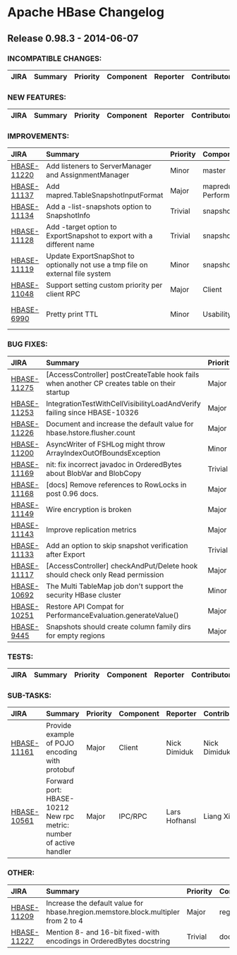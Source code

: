# Apache HBase Changelog

## Release 0.98.3 - 2014-06-07

### INCOMPATIBLE CHANGES:

| JIRA | Summary | Priority | Component | Reporter | Contributor |
|:---- |:---- | :--- |:---- |:---- |:---- |


### NEW FEATURES:

| JIRA | Summary | Priority | Component | Reporter | Contributor |
|:---- |:---- | :--- |:---- |:---- |:---- |


### IMPROVEMENTS:

| JIRA | Summary | Priority | Component | Reporter | Contributor |
|:---- |:---- | :--- |:---- |:---- |:---- |
| [HBASE-11220](https://issues.apache.org/jira/browse/HBASE-11220) | Add listeners to ServerManager and AssignmentManager |  Minor | master | Matteo Bertozzi | Matteo Bertozzi |
| [HBASE-11137](https://issues.apache.org/jira/browse/HBASE-11137) | Add mapred.TableSnapshotInputFormat |  Major | mapreduce, Performance | Nick Dimiduk | Nick Dimiduk |
| [HBASE-11134](https://issues.apache.org/jira/browse/HBASE-11134) | Add a -list-snapshots option to SnapshotInfo |  Trivial | snapshots | Matteo Bertozzi | Matteo Bertozzi |
| [HBASE-11128](https://issues.apache.org/jira/browse/HBASE-11128) | Add -target option to ExportSnapshot to export with a different name |  Trivial | snapshots | Matteo Bertozzi | Matteo Bertozzi |
| [HBASE-11119](https://issues.apache.org/jira/browse/HBASE-11119) | Update ExportSnapShot to optionally not use a tmp file on external file system |  Minor | snapshots | Ted Malaska | Ted Malaska |
| [HBASE-11048](https://issues.apache.org/jira/browse/HBASE-11048) | Support setting custom priority per client RPC |  Major | Client | Jesse Yates | Jesse Yates |
| [HBASE-6990](https://issues.apache.org/jira/browse/HBASE-6990) | Pretty print TTL |  Minor | Usability | Jean-Daniel Cryans | Esteban Gutierrez |


### BUG FIXES:

| JIRA | Summary | Priority | Component | Reporter | Contributor |
|:---- |:---- | :--- |:---- |:---- |:---- |
| [HBASE-11275](https://issues.apache.org/jira/browse/HBASE-11275) | [AccessController] postCreateTable hook fails when another CP creates table on their startup |  Major | security | Anoop Sam John | Anoop Sam John |
| [HBASE-11253](https://issues.apache.org/jira/browse/HBASE-11253) | IntegrationTestWithCellVisibilityLoadAndVerify failing since HBASE-10326 |  Major | test | Anoop Sam John | Anoop Sam John |
| [HBASE-11226](https://issues.apache.org/jira/browse/HBASE-11226) | Document and increase the default value for hbase.hstore.flusher.count |  Major | regionserver | Nicolas Liochon | Nicolas Liochon |
| [HBASE-11200](https://issues.apache.org/jira/browse/HBASE-11200) | AsyncWriter of FSHLog might throw ArrayIndexOutOfBoundsException |  Minor | wal | cuijianwei | cuijianwei |
| [HBASE-11169](https://issues.apache.org/jira/browse/HBASE-11169) | nit: fix incorrect javadoc in OrderedBytes about BlobVar and BlobCopy |  Trivial | util | Jonathan Hsieh | Jonathan Hsieh |
| [HBASE-11168](https://issues.apache.org/jira/browse/HBASE-11168) | [docs] Remove references to RowLocks in post 0.96 docs. |  Major | documentation | Jonathan Hsieh | Jonathan Hsieh |
| [HBASE-11149](https://issues.apache.org/jira/browse/HBASE-11149) | Wire encryption is broken |  Major | IPC/RPC | Devaraj Das | Devaraj Das |
| [HBASE-11143](https://issues.apache.org/jira/browse/HBASE-11143) | Improve replication metrics |  Major | Replication | Lars Hofhansl | Lars Hofhansl |
| [HBASE-11133](https://issues.apache.org/jira/browse/HBASE-11133) | Add an option to skip snapshot verification after Export |  Trivial | snapshots | Matteo Bertozzi | Matteo Bertozzi |
| [HBASE-11117](https://issues.apache.org/jira/browse/HBASE-11117) | [AccessController] checkAndPut/Delete hook should check only Read permission |  Major | security | Anoop Sam John | Anoop Sam John |
| [HBASE-10692](https://issues.apache.org/jira/browse/HBASE-10692) | The Multi TableMap job don't support the security HBase cluster |  Minor | mapreduce | Liu Shaohui | Liu Shaohui |
| [HBASE-10251](https://issues.apache.org/jira/browse/HBASE-10251) | Restore API Compat for PerformanceEvaluation.generateValue() |  Major | Client | Aleksandr Shulman | Dima Spivak |
| [HBASE-9445](https://issues.apache.org/jira/browse/HBASE-9445) | Snapshots should create column family dirs for empty regions |  Major | snapshots | Enis Soztutar | Enis Soztutar |


### TESTS:

| JIRA | Summary | Priority | Component | Reporter | Contributor |
|:---- |:---- | :--- |:---- |:---- |:---- |


### SUB-TASKS:

| JIRA | Summary | Priority | Component | Reporter | Contributor |
|:---- |:---- | :--- |:---- |:---- |:---- |
| [HBASE-11161](https://issues.apache.org/jira/browse/HBASE-11161) | Provide example of POJO encoding with protobuf |  Major | Client | Nick Dimiduk | Nick Dimiduk |
| [HBASE-10561](https://issues.apache.org/jira/browse/HBASE-10561) | Forward port: HBASE-10212 New rpc metric: number of active handler |  Major | IPC/RPC | Lars Hofhansl | Liang Xie |


### OTHER:

| JIRA | Summary | Priority | Component | Reporter | Contributor |
|:---- |:---- | :--- |:---- |:---- |:---- |
| [HBASE-11209](https://issues.apache.org/jira/browse/HBASE-11209) | Increase the default value for hbase.hregion.memstore.block.multipler from 2 to 4 |  Major | regionserver | Nicolas Liochon | Nicolas Liochon |
| [HBASE-11227](https://issues.apache.org/jira/browse/HBASE-11227) | Mention 8- and 16-bit fixed-with encodings in OrderedBytes docstring |  Trivial | documentation | Nick Dimiduk | Nick Dimiduk |


